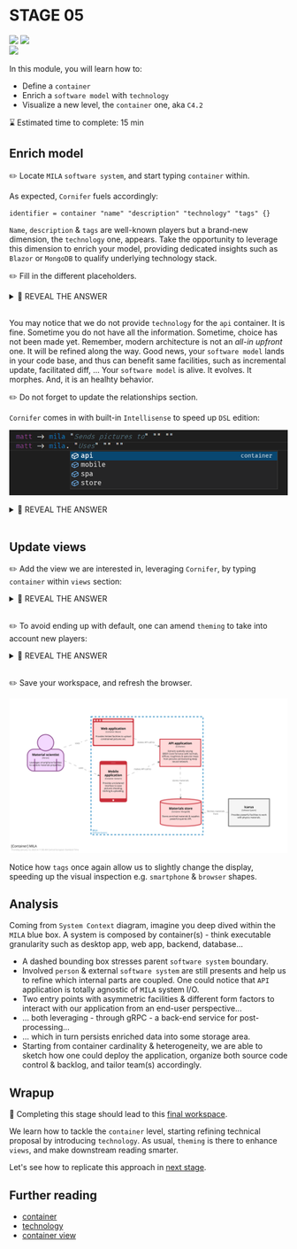 # STAGE 05

![](https://img.shields.io/badge/model-container-c92d39) 
![](https://img.shields.io/badge/model-technology-4f9db8)  
![](https://img.shields.io/badge/views-container-c92d39)

In this module, you will learn how to:
- Define a `container`
- Enrich a `software model` with `technology`
- Visualize a new level, the `container` one, aka `C4.2`

⌛ Estimated time to complete: 15 min

## Enrich model

✏️ Locate `MILA` `software system`, and start typing `container` within.

As expected, `Cornifer` fuels accordingly:

```c4u
identifier = container "name" "description" "technology" "tags" {}
```

`Name`, `description` & `tags` are well-known players but a brand-new dimension, the `technology` one, appears. Take the opportunity to leverage this dimension to enrich your model, providing dedicated insights such as `Blazor` or `MongoDB` to qualify underlying technology stack.

✏️ Fill in the different placeholders.

<details><summary>📙 REVEAL THE ANSWER</summary>

```diff
mila = softwareSystem "MILA" "Provides [...]" "" {
+    spa = container "Web application" "Provides [...]" "Blazor" "#web" {
+    }
+    mobile = container "Mobile application" "Provides [...]" "Xamarin" "#mobile" {
+    }
+    api = container "API application" "Extracts [...]" "" "" {
+    }
+    store = container "Materials store" "Stores [...]" "MongoDB" "#db" {
+    }
}
```
</details><br> 

You may notice that we do not provide `technology` for the `api` container. It is fine. Sometime you do not have all the information. Sometime, choice has not been made yet. Remember, modern architecture is not an _all-in upfront_ one. It will be refined along the way. Good news, your `software model` lands in your code base, and thus can benefit same facilities, such as incremental update, facilitated diff, ... Your `software model` is alive. It evolves. It morphes. And, it is an healhty behavior.

✏️ Do not forget to update the relationships section.

`Cornifer` comes in with built-in `Intellisense` to speed up `DSL` edition:

![](intellisense.png)

<details><summary>📙 REVEAL THE ANSWER</summary>

```diff
model {
	matt -> mila "sends pictures to" "" ""
+	matt -> mila.spa "uses" "" ""
+	matt -> mila.mobile "uses" "" ""
	
	simon -> icarus "uses" "" ""
	
	icarus -> mila "fetches materials from" "" ""
+	icarus -> mila.store "fetches materials from" "" ""
	
+	mila.spa -> mila.api "makes API call to" "" ""
+	mila.mobile -> mila.api "makes API call to" "" ""
+	mila.api -> mila.store "stores materials to" "" ""
}
```
</details><br> 

## Update views

✏️ Add the view we are interested in, leveraging `Cornifer`, by typing `container` within `views` section:

<details><summary>📙 REVEAL THE ANSWER</summary>

```diff
views {
+	# C4.2
+	container mila "Container" "" {
+		include *
+		autoLayout
+	}
}
```
</details><br> 

✏️ To avoid ending up with default, one can amend `theming` to take into account new players:

<details><summary>📙 REVEAL THE ANSWER</summary>

```diff
views {
	styles {
+		element "Container" {
+			background #FFD9D9
+			stroke #C92D39
+			strokeWidth 8
+		}
+		
+		element "#web" {
+			shape WebBrowser
+		}
+		element "#db" {
+			shape Cylinder
+		}
+		element "#mobile" {
+			shape MobileDevicePortrait
+		}
	}
}
```
</details><br> 

✏️ Save your workspace, and refresh the browser.

![](structurizr-1-Container.svg)

Notice how `tags` once again allow us to slightly change the display, speeding up the visual inspection e.g. `smartphone` & `browser` shapes.

## Analysis

Coming from `System Context` diagram, imagine you deep dived within the `MILA` blue box. A system is composed by container(s) - think executable granularity such as desktop app, web app, backend, database...
- A dashed bounding box stresses parent `software system` boundary.
- Involved `person` & external `software system` are still presents and help us to refine which internal parts are coupled. One could notice that `API` application is totally agnostic of `MILA` system I/O.
- Two entry points with asymmetric facilities & different form factors to interact with our application from an end-user perspective...
- … both leveraging - through gRPC - a back-end service for post-processing...
- … which in turn persists enriched data into some storage area.
- Starting from container cardinality & heterogeneity, we are able to sketch how one could deploy the application, organize both source code control & backlog, and tailor team(s) accordingly. 

## Wrapup

📘 Completing this stage should lead to this [final workspace](./workspace.dsl).  

We learn how to tackle the `container` level, starting refining technical proposal by introducing `technology`. As usual, `theming` is there to enhance `views`, and make downstream reading smarter.  

Let's see how to replicate this approach in [next stage](../stage%2006/README.md).

## Further reading

- [container](https://github.com/structurizr/dsl/blob/master/docs/language-reference.md#container)
- [technology](https://github.com/structurizr/dsl/blob/master/docs/language-reference.md#technology)
- [container view](https://github.com/structurizr/dsl/blob/master/docs/language-reference.md#container-view)